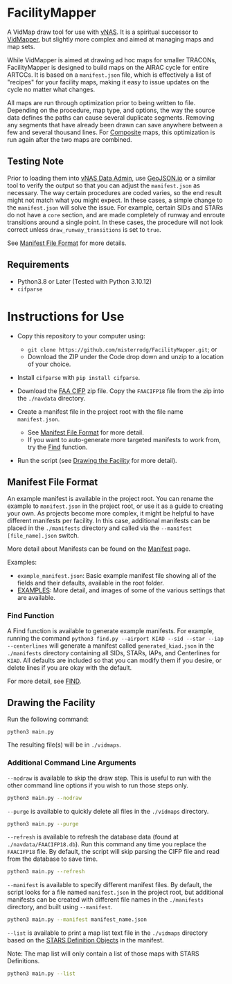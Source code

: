 # FacilityMapper

A VidMap draw tool for use with [vNAS](https://virtualnas.net). It is a spiritual successor to [VidMapper](https://github.com/misterrodg/VidMapper), but slightly more complex and aimed at managing maps and map sets.

While VidMapper is aimed at drawing ad hoc maps for smaller TRACONs, FacilityMapper is designed to build maps on the AIRAC cycle for entire ARTCCs. It is based on a `manifest.json` file, which is effectively a list of "recipes" for your facility maps, making it easy to issue updates on the cycle no matter what changes.

All maps are run through optimization prior to being written to file. Depending on the procedure, map type, and options, the way the source data defines the paths can cause several duplicate segments. Removing any segments that have already been drawn can save anywhere between a few and several thousand lines. For [Composite](./readme/COMPOSITE.md) maps, this optimization is run again after the two maps are combined.

## Testing Note

Prior to loading them into [vNAS Data Admin](https://data-admin.virtualnas.net/login), use [GeoJSON.io](https://geojson.io) or a similar tool to verify the output so that you can adjust the `manifest.json` as necessary. The way certain procedures are coded varies, so the end result might not match what you might expect. In these cases, a simple change to the `manifest.json` will solve the issue. For example, certain SIDs and STARs do not have a `core` section, and are made completely of runway and enroute transitions around a single point. In these cases, the procedure will not look correct unless `draw_runway_transitions` is set to `true`.

See [Manifest File Format](#manifest-file-format) for more details.

## Requirements

- Python3.8 or Later (Tested with Python 3.10.12)
- `cifparse`

# Instructions for Use

- Copy this repository to your computer using:
  - `git clone https://github.com/misterrodg/FacilityMapper.git`; or
  - Download the ZIP under the Code drop down and unzip to a location of your choice.
- Install `cifparse` with `pip install cifparse`.

- Download the [FAA CIFP](https://www.faa.gov/air_traffic/flight_info/aeronav/digital_products/cifp/download/) zip file. Copy the `FAACIFP18` file from the zip into the `./navdata` directory.
- Create a manifest file in the project root with the file name `manifest.json`.
  - See [Manifest File Format](#manifest-file-format) for more detail.
  - If you want to auto-generate more targeted manifests to work from, try the [Find](#find-function) function.
- Run the script (see [Drawing the Facility](#drawing-the-facility) for more detail).

## Manifest File Format

An example manifest is available in the project root. You can rename the example to `manifest.json` in the project root, or use it as a guide to creating your own. As projects become more complex, it might be helpful to have different manifests per facility. In this case, additional manifests can be placed in the `./manifests` directory and called via the `--manifest [file_name].json` switch.

More detail about Manifests can be found on the [Manifest](./readme/MANIFEST.md) page.

Examples:

- `example_manifest.json`: Basic example manifest file showing all of the fields and their defaults, available in the root folder.
- [EXAMPLES](./examples/EXAMPLES.md): More detail, and images of some of the various settings that are available.

### Find Function

A Find function is available to generate example manifests. For example, running the command `python3 find.py --airport KIAD --sid --star --iap --centerlines` will generate a manifest called `generated_kiad.json` in the `./manifests` directory containing all SIDs, STARs, IAPs, and Centerlines for `KIAD`. All defaults are included so that you can modify them if you desire, or delete lines if you are okay with the default.

For more detail, see [FIND](./readme/FIND.md).

## Drawing the Facility

Run the following command:

```
python3 main.py
```

The resulting file(s) will be in `./vidmaps`.

### Additional Command Line Arguments

`--nodraw` is available to skip the draw step. This is useful to run with the other command line options if you wish to run those steps only.

```bash
python3 main.py --nodraw
```

`--purge` is available to quickly delete all files in the `./vidmaps` directory.

```bash
python3 main.py --purge
```

`--refresh` is available to refresh the database data (found at `./navdata/FAACIFP18.db`). Run this command any time you replace the `FAACIFP18` file. By default, the script will skip parsing the CIFP file and read from the database to save time.

```bash
python3 main.py --refresh
```

`--manifest` is available to specify different manifest files. By default, the script looks for a file named `manifest.json` in the project root, but additional manifests can be created with different file names in the `./manifests` directory, and built using `--manifest`.

```bash
python3 main.py --manifest manifest_name.json
```

`--list` is available to print a map list text file in the `./vidmaps` directory based on the [STARS Definition Objects](./readme/STARS_DEFINITION_OBJECT.md) in the manifest.

Note: The map list will only contain a list of those maps with STARS Definitions.

```bash
python3 main.py --list
```
